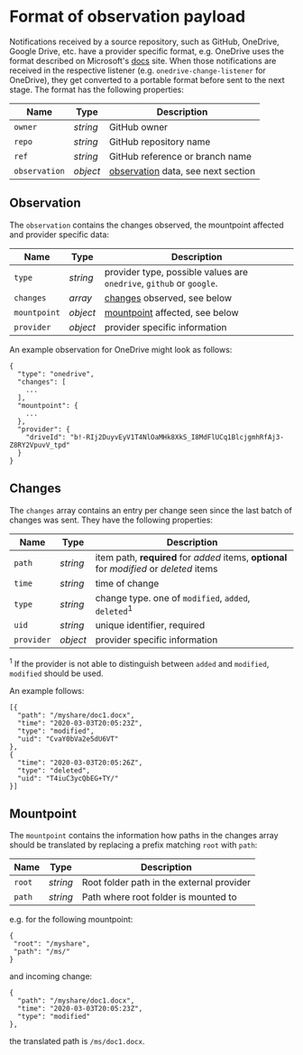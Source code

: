 # Format of observation payload

Notifications received by a source repository, such as GitHub, OneDrive, Google Drive, etc. have a provider specific format, e.g. OneDrive uses the format described on Microsoft's [docs](https://docs.microsoft.com/en-us/graph/api/driveitem-delta?view=graph-rest-1.0&tabs=http) site. When those notifications are received in the respective listener (e.g. `onedrive-change-listener` for OneDrive), they get converted to a portable format before sent to the next stage. The format has the following properties:

| Name | Type | Description |
|------|------|-------------|
| `owner` | _string_ | GitHub owner |
| `repo` | _string_ | GitHub repository name |
| `ref` | _string_ | GitHub reference or branch name |
| `observation` | _object_ | [observation](#observation) data, see next section |

## Observation

The `observation` contains the changes observed, the mountpoint affected and provider specific data:

| Name | Type | Description |
|------|------|-------------|
| `type` | _string_ | provider type, possible values are `onedrive`, `github` or `google`. |
| `changes` | _array_ | [changes](#changes) observed, see below |
| `mountpoint` | _object_ | [mountpoint](#mountpoint) affected, see below |
| `provider` | _object_ | provider specific information |

An example observation for OneDrive might look as follows:

```
{
  "type": "onedrive",
  "changes": [
    ...
  ],
  "mountpoint": {
    ...
  },
  "provider": {
    "driveId": "b!-RIj2DuyvEyV1T4NlOaMHk8XkS_I8MdFlUCq1BlcjgmhRfAj3-Z8RY2VpuvV_tpd"
  }
}
```

## Changes

The `changes` array contains an entry per change seen since the last batch of changes was sent. They have the following properties:

| Name | Type | Description |
|------|------|-------------|
| `path` | _string_ | item path, **required** for _added_ items, **optional** for _modified_ or _deleted_ items |
| `time` | _string_ | time of change |
| `type` | _string_ | change type. one of `modified`, `added`, `deleted`<sup>1</sup> |
| `uid`  | _string_ | unique identifier, required |
| `provider` | _object_ | provider specific information |

<sup>1</sup> If the provider is not able to distinguish between `added` and `modified`, `modified` should be used.

An example follows:
```
[{
  "path": "/myshare/doc1.docx",
  "time": "2020-03-03T20:05:23Z",
  "type": "modified",
  "uid": "CvaY0bVa2e5dU6VT"
},
{
  "time": "2020-03-03T20:05:26Z",
  "type": "deleted",
  "uid": "T4iuC3ycQbEG+TY/"
}]
```

## Mountpoint

The `mountpoint` contains the information how paths in the changes array should be translated by replacing a prefix matching `root` with `path`:

| Name | Type | Description |
|------|------|-------------|
| `root` | _string_ | Root folder path in the external provider |
| `path` | _string_ | Path where root folder is mounted to |


 e.g. for the following mountpoint:
 ```
{
  "root": "/myshare",
  "path": "/ms/"
}
```
and incoming change:

```
{
  "path": "/myshare/doc1.docx",
  "time": "2020-03-03T20:05:23Z",
  "type": "modified"
},
```
the translated path is `/ms/doc1.docx`.
